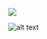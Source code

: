 ![](https://komarev.com/ghpvc/?username=RxttingN33dl3s&color=243014&label=STALKERS)

![alt text](https://i.imgur.com/L1ZnkPo.gif)
